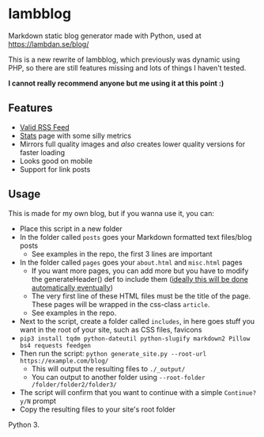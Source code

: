 # lambblog

Markdown static blog generator made with Python, used at https://lambdan.se/blog/

This is a new rewrite of lambblog, which previously was dynamic using PHP, so there are still features missing and lots of things I haven't tested. 

**I cannot really recommend anyone but me using it at this point :)**

## Features

- [Valid RSS Feed](https://validator.w3.org/feed/check.cgi?url=https%3A%2F%2Flambdan.se%2Fblog%2Frss.xml)
- [Stats](https://lambdan.se/blog/stats) page with some silly metrics
- Mirrors full quality images and *also* creates lower quality versions for faster loading
- Looks good on mobile
- Support for link posts

## Usage

This is made for my own blog, but if you wanna use it, you can:

- Place this script in a new folder
- In the folder called `posts` goes your Markdown formatted text files/blog posts
	- See examples in the repo, the first 3 lines are important
- In the folder called `pages` goes your `about.html` and `misc.html` pages
	- If you want more pages, you can add more but you have to modify the generateHeader() def to include them ([ideally this will be done automatically eventually](https://github.com/lambdan/lambblog/issues/13))
	- The very first line of these HTML files must be the title of the page. These pages will be wrapped in the css-class `article`. 
	- See examples in the repo.
- Next to the script, create a folder called `includes`, in here goes stuff you want in the root of your site, such as CSS files, favicons
- `pip3 install tqdm python-dateutil python-slugify markdown2 Pillow bs4 requests feedgen`
- Then run the script: `python generate_site.py --root-url https://example.com/blog/`
	- This will output the resulting files to `./_output/`
	- You can output to another folder using `--root-folder /folder/folder2/folder3/`
- The script will confirm that you want to continue with a simple `Continue? y/N` prompt
- Copy the resulting files to your site's root folder

Python 3.